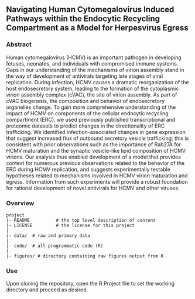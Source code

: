 ## Navigating Human Cytomegalovirus Induced Pathways within the Endocytic Recycling Compartment as a Model for Herpesvirus Egress

### Abstract

Human cytomegalovirus (HCMV) is an important pathogen in developing fetuses, neonates, and individuals with compromised immune systems.  Gaps in our understanding of the mechanisms of virion assembly stand in the way of development of antivirals targeting late stages of viral replication.  During infection, HCMV causes a dramatic reorganization of the host endosecretory system, leading to the formation of the cytoplasmic virion assembly complex (cVAC), the site of virion assembly.  As part of cVAC biogenesis, the composition and behavior of endosecretory organelles change. To gain more comprehensive understanding of the impact of HCMV on components of the cellular endocytic recycling compartment (ERC), we used previously published transcriptional and proteomic datasets to predict changes in the directionality of ERC trafficking.  We identified infection-associated changes in gene expression that suggest increased flux of outbound secretory vesicle trafficking; this is consistent with prior observations such as the importance of Rab27A for HCMV maturation and the synaptic vesicle-like lipid composition of HCMV virions.  Our analysis thus enabled development of a model that provides context for numerous previous observations related to the behavior of the ERC during HCMV replication, and suggests experimentally testable hypotheses related to mechanisms involved in HCMV virion maturation and egress.  Information from such experiments will provide a robust foundation for rational development of novel antivirals for HCMV and other viruses.


### Overview

	project
	|- README          # the top level description of content
	|- LICENSE         # the license for this project
	|
	|- data/  # raw and primary data
	|
	|- code/  # all programmatic code (R)
	|
	|- figures/ # directory containing raw figures output from R


### Use

Upon cloning the repository, open the R Project file to set the working directory and proceed as desired.